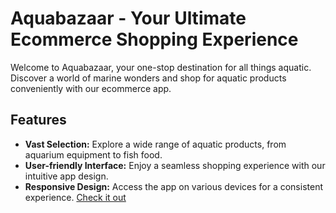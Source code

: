 # Aquabazaar - Your Ultimate Ecommerce Shopping Experience

Welcome to Aquabazaar, your one-stop destination for all things aquatic. Discover a world of marine wonders and shop for aquatic products conveniently with our ecommerce app.



## Features

- **Vast Selection:** Explore a wide range of aquatic products, from aquarium equipment to fish food.
- **User-friendly Interface:** Enjoy a seamless shopping experience with our intuitive app design.
- **Responsive Design:** Access the app on various devices for a consistent experience.
[Check it out](https://aquabazaar.netlify.app/)
